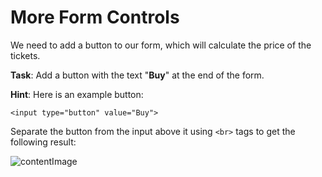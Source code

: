 # More Form Controls

We need to add a button to our form, which will calculate the price of the tickets.

**Task**: Add a button with the text "**Buy**" at the end of the form.

**Hint**: Here is an example button:
```
<input type="button" value="Buy">
```

Separate the button from the input above it using `<br>` tags to get the following result:

![contentImage](https://api.sololearn.com/DownloadFile?id=4758)
